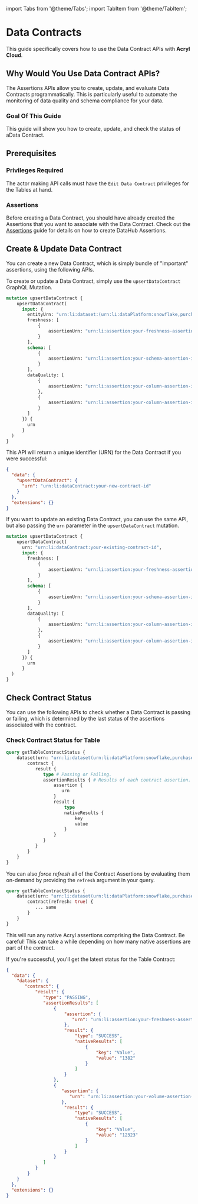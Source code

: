 import Tabs from '@theme/Tabs';
import TabItem from '@theme/TabItem';

# Data Contracts

<FeatureAvailability saasOnly />

This guide specifically covers how to use the Data Contract APIs with **Acryl Cloud**.

## Why Would You Use Data Contract APIs?

The Assertions APIs allow you to create, update, and evaluate Data Contracts programmatically. This is particularly
useful to automate the monitoring of data quality and schema compliance for your data.

### Goal Of This Guide

This guide will show you how to create, update, and check the status of aData Contract.

## Prerequisites

### Privileges Required

The actor making API calls must have the `Edit Data Contract` privileges for the Tables at hand.

### Assertions

Before creating a Data Contract, you should have already created the Assertions that you want to associate with the Data Contract.
Check out the [Assertions](/docs/api/tutorials/assertions.md) guide for details on how to create DataHub Assertions.

## Create & Update Data Contract

You can create a new Data Contract, which is simply bundle of "important" assertions, using the following APIs.

<Tabs>
<TabItem value="graphql" label="GraphQL" default>

To create or update a Data Contract, simply use the `upsertDataContract` GraphQL Mutation. 

```graphql
mutation upsertDataContract {
    upsertDataContract(
      input: {
        entityUrn: "urn:li:dataset:(urn:li:dataPlatform:snowflake,purchases,PROD)", # Table to Create Contract for 
        freshness: [
            {
                assertionUrn: "urn:li:assertion:your-freshness-assertion-id",
            }
        ],
        schema: [
            {
                assertionUrn: "urn:li:assertion:your-schema-assertion-id",
            }
        ],
        dataQuality: [
            {
                assertionUrn: "urn:li:assertion:your-column-assertion-id-1",
            },
            {
                assertionUrn: "urn:li:assertion:your-column-assertion-id-2",
            }
        ]
      }) {
        urn
      }
  )
}
```

This API will return a unique identifier (URN) for the Data Contract if you were successful:

```json
{
  "data": {
    "upsertDataContract": {
      "urn": "urn:li:dataContract:your-new-contract-id"
    }
  },
  "extensions": {}
}
```

If you want to update an existing Data Contract, you can use the same API, but also passing the `urn` parameter in the
`upsertDataContract` mutation.

```graphql
mutation upsertDataContract {
    upsertDataContract(
      urn: "urn:li:dataContract:your-existing-contract-id",
      input: {
        freshness: [
            {
                assertionUrn: "urn:li:assertion:your-freshness-assertion-id",
            }
        ],
        schema: [
            {
                assertionUrn: "urn:li:assertion:your-schema-assertion-id",
            }
        ],
        dataQuality: [
            {
                assertionUrn: "urn:li:assertion:your-column-assertion-id-1",
            },
            {
                assertionUrn: "urn:li:assertion:your-column-assertion-id-2",
            }
        ]
      }) {
        urn
      }
  )
}
```

</TabItem>
</Tabs>

## Check Contract Status

You can use the following APIs to check whether a Data Contract is passing or failing, which is determined
by the last status of the assertions associated with the contract.

<Tabs>

<TabItem value="graphql" label="GraphQL" default>

### Check Contract Status for Table

```graphql
query getTableContractStatus {
    dataset(urn: "urn:li:dataset(urn:li:dataPlatform:snowflake,purchases,PROD") {
        contract {
           result {
              type # Passing or Failing.
              assertionResults { # Results of each contract assertion. 
                  assertion {
                     urn
                  }
                  result {
                      type
                      nativeResults {
                          key
                          value
                      }
                  }
              }
           }
        }
    }
}
```

You can also _force refresh_ all of the Contract Assertions by evaluating them on-demand by providing the `refresh` argument
in your query. 

```graphql
query getTableContractStatus {
    dataset(urn: "urn:li:dataset(urn:li:dataPlatform:snowflake,purchases,PROD") {
        contract(refresh: true) {
           ... same
        }
    }
}
```

This will run any native Acryl assertions comprising the Data Contract. Be careful! This can take a while depending on how many native assertions are part of the contract.

If you're successful, you'll get the latest status for the Table Contract: 

```json
{
  "data": {
    "dataset": {
       "contract": {
           "result": {
              "type": "PASSING",
              "assertionResults": [
                  {
                      "assertion": {
                         "urn": "urn:li:assertion:your-freshness-assertion-id"
                      },
                      "result": {
                          "type": "SUCCESS",
                          "nativeResults": [
                              {
                                  "key": "Value",
                                  "value": "1382"
                              }
                          ]
                      }
                  },
                  {
                     "assertion": {
                        "urn": "urn:li:assertion:your-volume-assertion-id"
                     },
                      "result": {
                          "type": "SUCCESS",
                          "nativeResults": [
                              {
                                  "key": "Value",
                                  "value": "12323"
                              }
                          ]
                      }
                  }
              ]
           }
        }
    }
  },
  "extensions": {}
}
```
</TabItem>

</Tabs>


